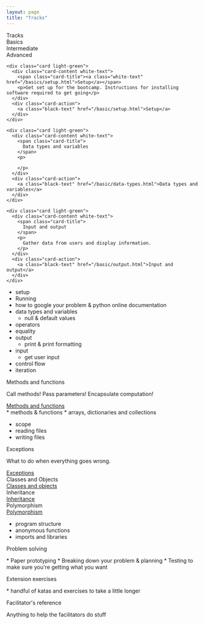 ```yaml
---
layout: page
title: "Tracks"
---
```




<div class="row">
  <div class="col s12 grid-example blue darken-2">
    Tracks
  </div>
</div>

<div class="row">
  <div class="col s12 m4 grid-example light-green darken-1">Basics</div>
  <div class="col s12 m4 grid-example teal darken-1">Intermediate</div>
  <div class="col s12 m4 deep-purple darken-1 grid-example">Advanced</div>
</div>

<div class="row">
  <div class="col s12 m4">

    <div class="card light-green">
      <div class="card-content white-text">
        <span class="card-title"><a class="white-text" href="/basics/setup.html">Setup</a></span>
        <p>Get set up for the bootcamp. Instructions for installing software required to get going</p>
      </div>
      <div class="card-action">
        <a class="black-text" href="/basic/setup.html">Setup</a>
      </div>
    </div>

    <div class="card light-green">
      <div class="card-content white-text">
        <span class="card-title">
          Data types and variables
        </span>
        <p>

        </p>
      </div>
      <div class="card-action">
        <a class="black-text" href="/basic/data-types.html">Data types and variables</a>
      </div>
    </div>

    <div class="card light-green">
      <div class="card-content white-text">
        <span class="card-title">
          Input and output
        </span>
        <p>
          Gather data from users and display information.
        </p>
      </div>
      <div class="card-action">
        <a class="black-text" href="/basic/output.html">Input and output</a>
      </div>
    </div>



  * setup
  * Running
  * how to google your problem & python online documentation
  * data types and variables
      * null & default values
  * operators
  * equality
  * output
    - print & print formatting
  * input
    - get user input
  * control flow
  * iteration


  </div>
  <div class="col s12 m4">

  <div class="card teal">
    <div class="card-content white-text">
      <span class="card-title">
        Methods and functions
      </span>
      <p>
      Call methods! Pass parameters! Encapsulate computation!
      </p>
    </div>
    <div class="card-action">
      <a href="/intermediate/methods.html">Methods and functions</a>
    </div>
  </div>
  * methods & functions
  * arrays, dictionaries and collections

  * scope
  * reading files
  * writing files

  </div>

  <div class="col s12 m4">

  <div class="card deep-purple">
    <div class="card-content white-text">
      <span class="card-title">
        Exceptions
      </span>
      <p>
        What to do when everything goes wrong.
      </p>
    </div>
    <div class="card-action">
      <a href="/advanced/exceptions.html">
      Exceptions
      </a>
    </div>
  </div>

  <div class="card deep-purple">
    <div class="card-content white-text">
      <span class="card-title">
        Classes and Objects
      </span>
    </div>
    <div class="card-action">
      <a href="/advanced/classes-and-objects.html">
      Classes and objects
      </a>
    </div>
  </div>

  <div class="card deep-purple">
    <div class="card-content white-text">
      <span class="card-title">
        Inheritance
      </span>
    </div>
    <div class="card-action">
      <a href="/advanced/inheritance.html">
      Inheritance
      </a>
    </div>
  </div>

  <div class="card deep-purple">
    <div class="card-content white-text">
      <span class="card-title">
        Polymorphism
      </span>
    </div>
    <div class="card-action">
      <a href="/advanced/polymorphism.html">
      Polymorphism
      </a>
    </div>
  </div>

  * program structure
  * anonymous functions
  * imports and libraries

  </div>

</div>

<div class="row">
  <div class="col s12 grid-example blue darken-2">
    Problem solving
  </div>
  <p>
    * Paper prototyping
    * Breaking down your problem & planning
    * Testing to make sure you're getting what you want
  </p>
</div>

<div class="row">
  <div class="col s12 grid-example blue darken-2">
    Extension exercises
  </div>
  <p>
    * handful of katas and exercises to take a little longer
    </p>
</div>

<div class="row">
  <div class="col s12 grid-example blue darken-2">
    Facilitator's reference
  </div>
  <p>Anything to help the facilitators do stuff</p>
</div>
